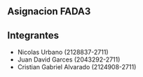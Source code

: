 ## Asignacion FADA3

## Integrantes
- Nicolas Urbano (2128837-2711)
- Juan David Garces (2043292-2711)
- Cristian Gabriel Alvarado (2124908-2711)
